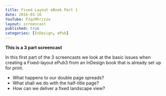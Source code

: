 ```yaml
---
title: Fixed Layout eBook Part 1
date: 2016-03-16
YouTube: PJqcMhrjzzo
layout: screencast
published: true
categories: [InDesign, ePub]
---
```

**This is a 3 part screencast**

In this first part of the 3 screencasts we look at the basic issues when creating a Fixed-layout ePub3 from an InDesign book that is already set up for print.

- What happens to our double page spreads?
- What shall we do with the half-title page?
- How can we deliver a fixed landscape view?
